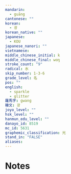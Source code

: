 ```yaml
---
mandarin:
  - guāng
cantonese: ""
korean:
  - 광
korean_native: ""
japanese:
  - KOU
japanese_nanori: ""
vietnamese:
middle_chinese_initial: k
middle_chinese_final: wɑŋ
stroke_count: "9"
radical: 水
skip_number: 1-3-6
grade_level: 名
pos: ""
english:
  - sparkle
  - glitter
羅馬字: gwang
韓文: 광
joyo_level: ""
hsk_level: ""
hanmun_edu_level: ""
danayo_id: 8519
mc_id: 5631
graphemic_classification: 光
stand_in: "FALSE"
aliases:
---
```


# Notes
